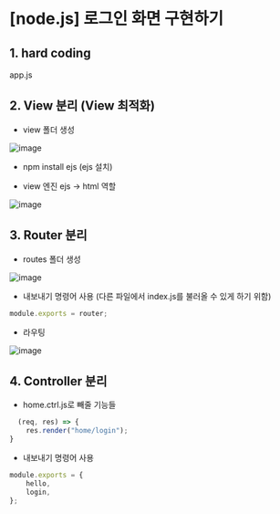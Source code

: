 # [node.js] 로그인 화면 구현하기

## 1. hard coding
app.js
## 2. View 분리 (View 최적화)

* view 폴더 생성

![image](https://github.com/jeongyeonhwang/node.js/assets/90510701/ece4279f-091e-460c-891a-a22f4f9e8ebf)

* npm install ejs (ejs 설치)

* view 엔진 ejs -> html 역할

![image](https://github.com/jeongyeonhwang/node.js/assets/90510701/3364bcad-a554-4392-85c1-e90f386b2fb4)


## 3. Router 분리

* routes 폴더 생성

![image](https://github.com/jeongyeonhwang/node.js/assets/90510701/d20d859c-b24a-4389-ab78-b0b3ec706fc6)

* 내보내기 명령어 사용 (다른 파일에서 index.js를 불러올 수 있게 하기 위함)

```javascript
module.exports = router;
```

* 라우팅

![image](https://github.com/jeongyeonhwang/node.js/assets/90510701/67504d64-1896-471b-9b6c-974c37e8e335)

## 4. Controller 분리

* home.ctrl.js로 빼줄 기능들
  
```javascript
  (req, res) => {
    res.render("home/login");
}
```

* 내보내기 명령어 사용
  
```javascript
module.exports = {
    hello,
    login,
};
```



